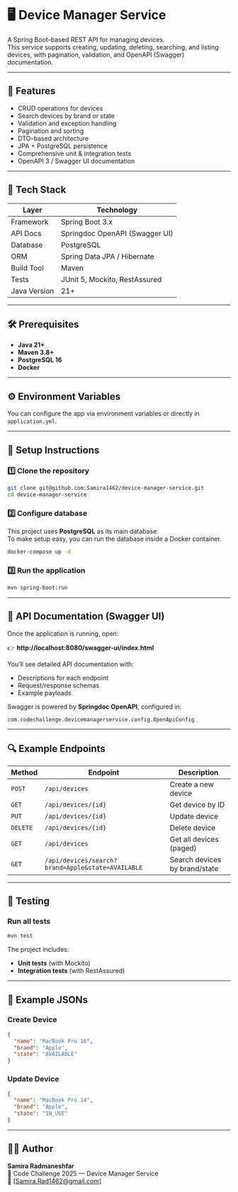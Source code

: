 # 🖥️ Device Manager Service

A Spring Boot–based REST API for managing devices.  
This service supports creating, updating, deleting, searching, and listing devices, with pagination, validation, and OpenAPI (Swagger) documentation.

---

## 🚀 Features

- CRUD operations for devices
- Search devices by brand or state
- Validation and exception handling
- Pagination and sorting
- DTO-based architecture
- JPA + PostgreSQL persistence
- Comprehensive unit & integration tests
- OpenAPI 3 / Swagger UI documentation

---

## 🧩 Tech Stack

| Layer | Technology                     |
|-------|--------------------------------|
| Framework | Spring Boot 3.x                |
| API Docs | Springdoc OpenAPI (Swagger UI) |
| Database | PostgreSQL                     |
| ORM | Spring Data JPA / Hibernate    |
| Build Tool | Maven                          |
| Tests | JUnit 5, Mockito, RestAssured  |
| Java Version | 21+                            |

---

## 🛠️ Prerequisites

- **Java 21+**
- **Maven 3.8+**
- **PostgreSQL 16**
- **Docker**

---

## ⚙️ Environment Variables

You can configure the app via environment variables or directly in `application.yml`.

---

## 🧰 Setup Instructions

### 1️⃣ Clone the repository

```bash
git clone git@github.com:Samira1462/device-manager-service.git
cd device-manager-service
```

### 2️⃣ Configure database
This project uses **PostgreSQL** as its main database.  
To make setup easy, you can run the database inside a Docker container.
```bash
docker-compose up -d
```

### 3️⃣ Run the application

```bash
mvn spring-boot:run
```

---

## 🧭 API Documentation (Swagger UI)

Once the application is running, open:

👉 **http://localhost:8080/swagger-ui/index.html**

You’ll see detailed API documentation with:
- Descriptions for each endpoint
- Request/response schemas
- Example payloads

Swagger is powered by **Springdoc OpenAPI**, configured in:

```
com.codechallenge.devicemanagerservice.config.OpenApiConfig
```

---

## 🔍 Example Endpoints

| Method | Endpoint | Description |
|--------|-----------|-------------|
| `POST` | `/api/devices` | Create a new device |
| `GET` | `/api/devices/{id}` | Get device by ID |
| `PUT` | `/api/devices/{id}` | Update device |
| `DELETE` | `/api/devices/{id}` | Delete device |
| `GET` | `/api/devices` | Get all devices (paged) |
| `GET` | `/api/devices/search?brand=Apple&state=AVAILABLE` | Search devices by brand/state |

---

## 🧪 Testing

### Run all tests
```bash
mvn test
```

The project includes:
- **Unit tests** (with Mockito)
- **Integration tests** (with RestAssured)

---

## 🧾 Example JSONs

### Create Device
```json
{
  "name": "MacBook Pro 16",
  "brand": "Apple",
  "state": "AVAILABLE"
}
```

### Update Device
```json
{
  "name": "MacBook Pro 14",
  "brand": "Apple",
  "state": "IN_USE"
}
```

---

## 👩‍💻 Author

**Samira Radmaneshfar**  
💼 Code Challenge 2025 — Device Manager Service  
📧 [Samira.Rad1462@gmail.com]
